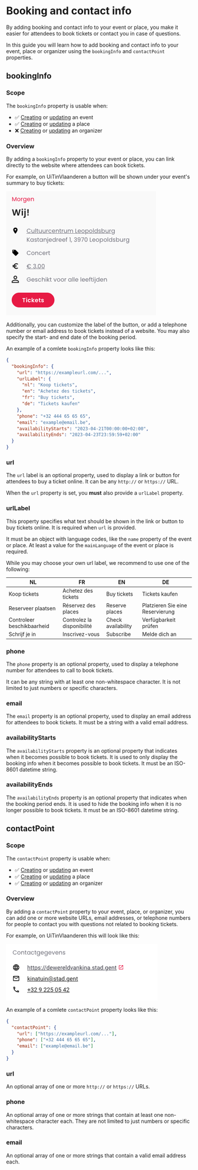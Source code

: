 # Booking and contact info

By adding booking and contact info to your event or place, you make it easier for attendees to book tickets or contact you in case of questions.

In this guide you will learn how to add booking and contact info to your event, place or organizer using the `bookingInfo` and `contactPoint` properties.

## bookingInfo

### Scope

The `bookingInfo` property is usable when:

* ✅ [Creating](../events/create.md) or [updating](../events/update.md) an event
* ✅ [Creating](../places/create.md) or [updating](../places/update.md) a place
* ❌ [Creating](../organizers/create.md) or [updating](../organizers/update.md) an organizer

### Overview

By adding a `bookingInfo` property to your event or place, you can link directly to the website where attendees can book tickets.

For example, on UiTinVlaanderen a button will be shown under your event's summary to buy tickets:

<!-- focus: false -->

![Screenshot of a summary of the event "Wij!" on UiTinVlaanderen, as an example of the button to buy tickets](../../../assets/images/booking-info.png)

Additionally, you can customize the label of the button, or add a telephone number or email address to book tickets instead of a website. You may also specify the start- and end date of the booking period.

An example of a comlete `bookingInfo` property looks like this:

```json
{
  "bookingInfo": {
    "url": "https://exampleurl.com/...",
    "urlLabel": {
      "nl": "Koop tickets",
      "en": "Achetez des tickets",
      "fr": "Buy tickets",
      "de": "Tickets kaufen"
    },
    "phone": "+32 444 65 65 65",
    "email": "example@email.be",
    "availabilityStarts": "2023-04-21T00:00:00+02:00",
    "availabilityEnds": "2023-04-23T23:59:59+02:00"
  }
}
```

### url

The `url` label is an optional property, used to display a link or button for attendees to buy a ticket online. It can be any `http://` or `https://` URL.

When the `url` property is set, you **must** also provide a `urlLabel` property.

### urlLabel

This property specifies what text should be shown in the link or button to buy tickets online. It is required when `url` is provided.

It must be an object with language codes, like the `name` property of the event or place. At least a value for the `mainLanguage` of the event or place is required.

While you may choose your own url label, we recommend to use one of the following:

| NL                         | FR                         | EN                 | DE                               |
| -------------------------- | -------------------------- | ------------------ | -------------------------------- |
| Koop tickets               | Achetez des tickets        | Buy tickets        | Tickets kaufen                   |
| Reserveer plaatsen         | Réservez des places        | Reserve places     | Platzieren Sie eine Reservierung |
| Controleer beschikbaarheid | Controlez la disponibilité | Check availability | Verfügbarkeit prüfen             |
| Schrijf je in              | Inscrivez-vous             | Subscribe          | Melde dich an                    |

### phone

The `phone` property is an optional property, used to display a telephone number for attendees to call to book tickets.

It can be any string with at least one non-whitespace character. It is not limited to just numbers or specific characters.

### email

The `email` property is an optional property, used to display an email address for attendees to book tickets. It must be a string with a valid email address.

### availabilityStarts

The `availabilityStarts` property is an optional property that indicates when it becomes possible to book tickets. It is used to only display the booking info when it becomes possible to book tickets. It must be an ISO-8601 datetime string.

### availabilityEnds

The `availabilityEnds` property is an optional property that indicates when the booking period ends. It is used to hide the booking info when it is no longer possible to book tickets. It must be an ISO-8601 datetime string.

## contactPoint

### Scope

The `contactPoint` property is usable when:

* ✅ [Creating](../events/create.md) or [updating](../events/update.md) an event
* ✅ [Creating](../places/create.md) or [updating](../places/update.md) a place
* ✅ [Creating](../organizers/create.md) or [updating](../organizers/update.md) an organizer

### Overview

By adding a `contactPoint` property to your event, place, or organizer, you can add one or more website URLs, email addresses, or telephone numbers for people to contact you with questions not related to booking tickets.

For example, on UiTinVlaanderen this will look like this:

<!-- focus: false -->

![Screenshot of example contact info of an event on UiTinVlaanderen](../../../assets/images/contact-point.png)

An example of a comlete `contactPoint` property looks like this:

```json
{
  "contactPoint": {
    "url": ["https://exampleurl.com/..."],
    "phone": ["+32 444 65 65 65"],
    "email": ["example@email.be"]
  }
}
```

### url

An optional array of one or more `http://` or `https://` URLs.

### phone

An optional array of one or more strings that contain at least one non-whitespace character each. They are not limited to just numbers or specific characters.

### email

An optional array of one or more strings that contain a valid email address each.
